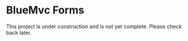 # BlueMvc Forms

This project is under construction and is not yet complete. Please check back later.
